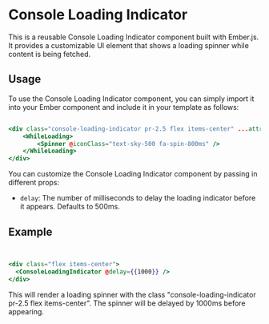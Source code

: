 # Console Loading Indicator

This is a reusable Console Loading Indicator component built with Ember.js. It provides a customizable UI element that shows a loading spinner while content is being fetched.

## Usage

To use the Console Loading Indicator component, you can simply import it into your Ember component and include it in your template as follows:

```hbs

<div class="console-loading-indicator pr-2.5 flex items-center" ...attributes>
    <WhileLoading>
        <Spinner @iconClass="text-sky-500 fa-spin-800ms" />
    </WhileLoading>
</div>

```

You can customize the Console Loading Indicator component by passing in different props:


- `delay`: The number of milliseconds to delay the loading indicator before it appears. Defaults to 500ms.

## Example

```hbs


<div class="flex items-center">
  <ConsoleLoadingIndicator @delay={{1000}} />
</div>


```

This will render a loading spinner with the class "console-loading-indicator pr-2.5 flex items-center". The spinner will be delayed by 1000ms before appearing.





